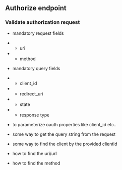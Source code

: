 ## Authorize endpoint

### Validate authorization request

- mandatory request fields
- - uri
- - method
- mandatory query fields
- - client_id
- - redirect_uri
- - state
- - response type

- to parameterize oauth properties like client_id etc..
- some way to get the query string from the request
- some way to find the client by the provided clientId
- how to find the uri/url
- how to find the method